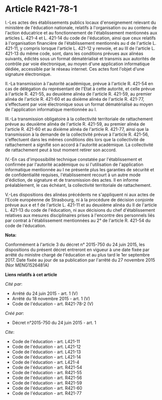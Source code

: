 # Article R421-78-1

I.-Les actes des établissements publics locaux d'enseignement relevant du ministère de l'éducation nationale, relatifs à
l'organisation ou au contenu de l'action éducatrice et au fonctionnement de l'établissement mentionnés aux articles L. 421-4
et L. 421-14 du code de l'éducation, ainsi que ceux relatifs à l'organisation financière de l'établissement mentionnés au d
de l'article L. 421-11, y compris lorsque l'article L. 421-12 y renvoie, et au III de l'article L. 421-13 du même code, sont,
dans les conditions prévues aux alinéas suivants, édictés sous un format dématérialisé et transmis aux autorités de contrôle
par voie électronique, au moyen d'une application informatique dédiée, accessible par le réseau internet. Ces actes font
l'objet d'une signature électronique. 

II.-La transmission à l'autorité académique, prévue à l'article R. 421-54 en cas de délégation du représentant de l'Etat à
cette autorité, et celle prévue à l'article R. 421-55, au deuxième alinéa de l'article R. 421-59, au premier alinéa de
l'article R. 421-60 et au dixième alinéa de l'article R. 421-77, s'effectuent par voie électronique sous un format
dématérialisé au moyen de l'application informatique mentionnée au I. 

III.-La transmission obligatoire à la collectivité territoriale de rattachement prévue au deuxième alinéa de l'article R.
421-59, au premier alinéa de l'article R. 421-60 et au dixième alinéa de l'article R. 421-77, ainsi que la transmission à la
demande de la collectivité prévue à l'article R. 421-56, s'effectuent dans les mêmes conditions dès lors que la collectivité
de rattachement a signifié son accord à l'autorité académique. La collectivité de rattachement peut à tout moment retirer son
accord. 

IV.-En cas d'impossibilité technique constatée par l'établissement et confirmée par l'autorité académique ou si l'utilisation
de l'application informatique mentionnée au I ne présente plus les garanties de sécurité et de confidentialité requises,
l'établissement recourt à un autre mode d'édiction, de signature et de transmission des actes. Il en informe préalablement,
le cas échéant, la collectivité territoriale de rattachement. 

V.-Les dispositions des alinéas précédents ne s'appliquent ni aux actes de l'Ecole européenne de Strasbourg, ni à la
procédure de décision conjointe prévue aux e et f de l'article L. 421-11 et au deuxième alinéa du II de l'article L. 421-13
du code de l'éducation, ni aux décisions du chef d'établissement relatives aux mesures disciplinaires prises à l'encontre des
personnels liés par contrat à l'établissement mentionnées au 2° de l'article R. 421-54 du code de l'éducation.

**Nota:**

Conformément à l'article 3 du décret n° 2015-750 du 24 juin 2015, les dispositions du présent décret entreront en vigueur à
une date fixée par arrêté du ministre chargé de l'éducation et au plus tard le 1er septembre 2017. Date fixée au jour de sa
publication par l'arrêté du 27 novembre 2015 (Nor MENG1526481A)

**Liens relatifs à cet article**

_Cité par_:

  - Arrêté du 24 juin 2015 - art. 1 (V)
  - Arrêté du 18 novembre 2015 - art. 1 (V)
  - Code de l'éducation - art. R421-78-2 (V)

_Créé par_:

  - Décret n°2015-750 du 24 juin 2015 - art. 1

_Cite_:

  - Code de l'éducation - art. L421-11
  - Code de l'éducation - art. L421-12
  - Code de l'éducation - art. L421-13
  - Code de l'éducation - art. L421-14
  - Code de l'éducation - art. L421-4
  - Code de l'éducation - art. R421-54
  - Code de l'éducation - art. R421-55
  - Code de l'éducation - art. R421-56
  - Code de l'éducation - art. R421-59
  - Code de l'éducation - art. R421-60
  - Code de l'éducation - art. R421-77
